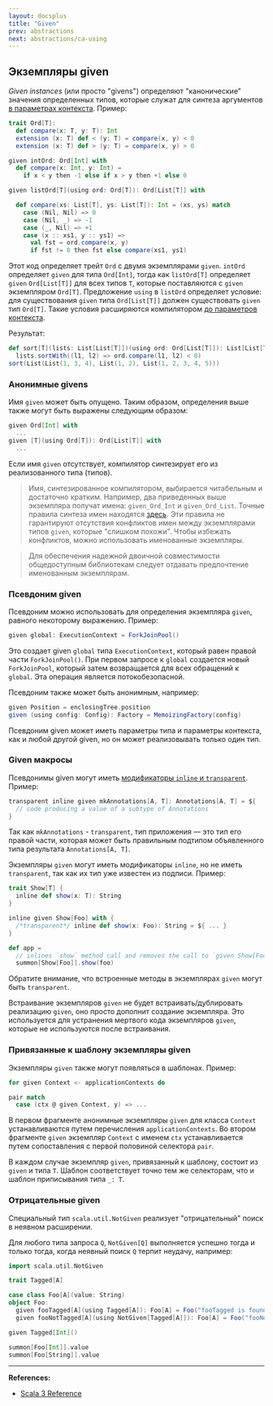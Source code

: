 ```yaml
---
layout: docsplus
title: "Given"
prev: abstractions
next: abstractions/ca-using
---
```


## Экземпляры given

_Given instances_ (или просто "givens") определяют "канонические" значения определенных типов, 
которые служат для синтеза аргументов [в параметрах контекста](@DOC@abstractions/ca-using). 
Пример:

```scala mdoc:silent
trait Ord[T]:
  def compare(x: T, y: T): Int
  extension (x: T) def < (y: T) = compare(x, y) < 0
  extension (x: T) def > (y: T) = compare(x, y) > 0

given intOrd: Ord[Int] with
  def compare(x: Int, y: Int) =
    if x < y then -1 else if x > y then +1 else 0

given listOrd[T](using ord: Ord[T]): Ord[List[T]] with

  def compare(xs: List[T], ys: List[T]): Int = (xs, ys) match
    case (Nil, Nil) => 0
    case (Nil, _) => -1
    case (_, Nil) => +1
    case (x :: xs1, y :: ys1) =>
      val fst = ord.compare(x, y)
      if fst != 0 then fst else compare(xs1, ys1)
```

Этот код определяет трейт `Ord` с двумя экземплярами `given`. 
`intOrd` определяет `given` для типа `Ord[Int]`, 
тогда как `listOrd[T]` определяет `given` `Ord[List[T]]` для всех типов `T`, 
которые поставляются с `given` экземпляром `Ord[T]`. 
Предложение `using` в `listOrd` определяет условие: 
для существования `given` типа `Ord[List[T]]` должен существовать `given` тип `Ord[T]`. 
Такие условия расширяются компилятором [до параметров контекста](@DOC@abstractions/ca-using).

Результат:

```scala mdoc
def sort[T](lists: List[List[T]])(using ord: Ord[List[T]]): List[List[T]] =
  lists.sortWith((l1, l2) => ord.compare(l1, l2) < 0)
sort(List(List(1, 3, 4), List(1, 2), List(1, 2, 3, 4, 5)))
```

### Анонимные givens

Имя `given` может быть опущено. 
Таким образом, определения выше также могут быть выражены следующим образом:

```scala
given Ord[Int] with
  ...
given [T](using Ord[T]): Ord[List[T]] with
  ...
```

Если имя `given` отсутствует, компилятор синтезирует его из реализованного типа (типов).

> Имя, синтезированное компилятором, выбирается читабельным и достаточно кратким. 
> Например, два приведенных выше экземпляра получат имена: `given_Ord_Int` и `given_Ord_List`.
> Точные правила синтеза имен находятся [здесь](https://docs.scala-lang.org/scala3/reference/contextual/relationship-implicits.html#anonymous-given-instances). 
> Эти правила не гарантируют отсутствия конфликтов имен между экземплярами типов `given`, которые "слишком похожи". 
> Чтобы избежать конфликтов, можно использовать именованные экземпляры.

> Для обеспечения надежной двоичной совместимости 
> общедоступным библиотекам следует отдавать предпочтение именованным экземплярам.

### Псевдоним given

Псевдоним можно использовать для определения экземпляра `given`, равного некоторому выражению. 
Пример:

```scala
given global: ExecutionContext = ForkJoinPool()
```

Это создает given `global` типа `ExecutionContext`, который равен правой части `ForkJoinPool()`. 
При первом запросе к `global` создается новый `ForkJoinPool`, 
который затем возвращается для всех обращений к `global`. 
Эта операция является потокобезопасной.

Псевдоним также может быть анонимным, например:

```scala
given Position = enclosingTree.position
given (using config: Config): Factory = MemoizingFactory(config)
```

Псевдоним given может иметь параметры типа и параметры контекста, как и любой другой given, 
но он может реализовывать только один тип.

### Given макросы

Псевдонимы given могут иметь [модификаторы `inline` и `transparent`](https://docs.scala-lang.org/scala3/guides/macros/).
Пример:

```scala
transparent inline given mkAnnotations[A, T]: Annotations[A, T] = ${
  // code producing a value of a subtype of Annotations
}
```

Так как `mkAnnotations` - `transparent`, тип приложения — это тип его правой части, 
которая может быть правильным подтипом объявленного типа результата `Annotations[A, T]`.

Экземпляры `given` могут иметь модификаторы `inline`, но не иметь `transparent`, 
так как их тип уже известен из подписи. 
Пример:

```scala
trait Show[T] {
  inline def show(x: T): String
}

inline given Show[Foo] with {
  /*transparent*/ inline def show(x: Foo): String = ${ ... }
}

def app =
  // inlines `show` method call and removes the call to `given Show[Foo]`
  summon[Show[Foo]].show(foo)
```

Обратите внимание, что встроенные методы в экземплярах `given` могут быть `transparent`.

Встраивание экземпляров `given` не будет встраивать/дублировать реализацию `given`, 
оно просто дополнит создание экземпляра. 
Это используется для устранения мертвого кода экземпляров `given`, которые не используются после встраивания.

### Привязанные к шаблону экземпляры given

Экземпляры `given` также могут появляться в шаблонах. Пример:

```scala
for given Context <- applicationContexts do

pair match
  case (ctx @ given Context, y) => ...
```

В первом фрагменте анонимные экземпляры `given` для класса `Context` 
устанавливаются путем перечисления `applicationContexts`. 
Во втором фрагменте `given` экземпляр `Context` с именем `ctx` 
устанавливается путем сопоставления с первой половиной селектора `pair`.

В каждом случае экземпляр `given`, привязанный к шаблону, состоит из `given` и типа `T`. 
Шаблон соответствует точно тем же селекторам, что и шаблон приписывания типа `_: T`.

### Отрицательные given

Специальный тип `scala.util.NotGiven` реализует "отрицательный" поиск в неявном расширении.

Для любого типа запроса `Q`, `NotGiven[Q]` выполняется успешно тогда и только тогда, 
когда неявный поиск `Q` терпит неудачу, например:

```scala mdoc:silent
import scala.util.NotGiven

trait Tagged[A]

case class Foo[A](value: String)
object Foo:
  given fooTagged[A](using Tagged[A]): Foo[A] = Foo("fooTagged is found")
  given fooNotTagged[A](using NotGiven[Tagged[A]]): Foo[A] = Foo("fooNotTagged is found")

given Tagged[Int]()
```

```scala mdoc
summon[Foo[Int]].value
summon[Foo[String]].value
```


---

**References:**
- [Scala 3 Reference](https://docs.scala-lang.org/scala3/reference/contextual/givens.html)
